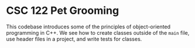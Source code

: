 # CSC 122 Pet Grooming

This codebase introduces some of the principles of object-oriented programming in C++. We see how to create classes outside of the `main` file, use header files in a project, and write tests for classes.

